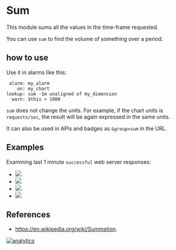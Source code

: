 # Sum

This module sums all the values in the time-frame requested.

You can use `sum` to find the volume of something over a period.

## how to use

Use it in alarms like this:

```
 alarm: my_alarm
    on: my_chart
lookup: sum -1m unaligned of my_dimension
  warn: $this > 1000
```

`sum` does not change the units. For example, if the chart units is `requests/sec`, the result
will be again expressed in the same units. 

It can also be used in APIs and badges as `&group=sum` in the URL.

## Examples

Examining last 1 minute `successful` web server responses:

-   ![](https://registry.my-netdata.io/api/v1/badge.svg?chart=web_log_nginx.response_statuses&options=unaligned&dimensions=success&group=min&after=-60&label=min)
-   ![](https://registry.my-netdata.io/api/v1/badge.svg?chart=web_log_nginx.response_statuses&options=unaligned&dimensions=success&group=average&after=-60&label=average)
-   ![](https://registry.my-netdata.io/api/v1/badge.svg?chart=web_log_nginx.response_statuses&options=unaligned&dimensions=success&group=max&after=-60&label=max)
-   ![](https://registry.my-netdata.io/api/v1/badge.svg?chart=web_log_nginx.response_statuses&options=unaligned&dimensions=success&group=sum&after=-60&label=1m+sum&value_color=orange&units=requests)

## References

-   <https://en.wikipedia.org/wiki/Summation>.

[![analytics](https://www.google-analytics.com/collect?v=1&aip=1&t=pageview&_s=1&ds=github&dr=https%3A%2F%2Fgithub.com%2Fnetdata%2Fnetdata&dl=https%3A%2F%2Fmy-netdata.io%2Fgithub%2Fweb%2Fapi%2Fqueries%2Fsum%2FREADME&_u=MAC~&cid=5792dfd7-8dc4-476b-af31-da2fdb9f93d2&tid=UA-64295674-3)](<>)
